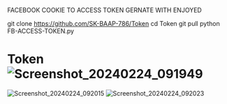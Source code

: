 FACEBOOK COOKIE TO ACCESS TOKEN
GERNATE WITH ENJOYED

git clone https://github.com/SK-BAAP-786/Token
cd Token
git pull
python FB-ACCESS-TOKEN.py













# Token![Screenshot_20240224_091949](https://github.com/SK-BAAP-786/Token/assets/111557947/92d46e13-b972-4745-b7de-81afcd692d2a)
![Screenshot_20240224_092015](https://github.com/SK-BAAP-786/Token/assets/111557947/2af8889e-3622-4e99-8a40-ee75ce1dcb5c)
![Screenshot_20240224_092023](https://github.com/SK-BAAP-786/Token/assets/111557947/a05da886-57e6-46aa-820b-da6973d83fb3)
